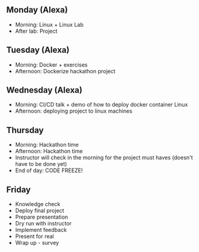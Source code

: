 ## Monday (Alexa)
- Morning: Linux + Linux Lab
- After lab: Project

## Tuesday (Alexa)
- Morning: Docker + exercises
- Afternoon: Dockerize hackathon project

## Wednesday (Alexa)
- Morning: CI/CD talk + demo of how to deploy docker container Linux
- Afternoon: deploying project to linux machines

## Thursday
- Morning: Hackathon time
- Afternoon: Hackathon time
- Instructor will check in the morning for the project must haves (doesn't have to be done yet) 
- End of day: CODE FREEZE!

## Friday
- Knowledge check
- Deploy final project
- Prepare presentation
- Dry run with instructor
- Implement feedback
- Present for real
- Wrap up - survey